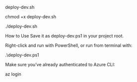deploy-dev.sh

chmod +x deploy-dev.sh

./deploy-dev.sh

How to Use
Save it as deploy-dev.ps1 in your project root.

Right-click and run with PowerShell, or run from terminal with:

.\deploy-dev.ps1

Make sure you’ve already authenticated to Azure CLI:

az login
